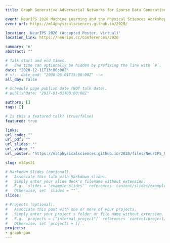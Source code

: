 ```yaml
---
title: Graph Generative Adversarial Networks for Sparse Data Generation in High Energy Physics

event: NeurIPS 2020 Machine Learning and the Physical Sciences Workshop
event_url: https://ml4physicalsciences.github.io/2020/

location: 'NeurIPS 2020 (Accepted Poster, Virtual)'
location_link: https://neurips.cc/Conferences/2020

summary: 'n'
abstract: ""

# Talk start and end times.
#   End time can optionally be hidden by prefixing the line with `#`.
date: "2020-12-11T13:00:00Z"
# <!-- date_end: "2030-06-01T15:00:00Z" -->
all_day: false

# Schedule page publish date (NOT talk date).
# publishDate: "2017-01-01T00:00:00Z"

authors: []
tags: []

# Is this a featured talk? (true/false)
featured: true

links:
url_code: ""
url_pdf: ""
url_slides: ""
url_video: ""
url_poster: "https://ml4physicalsciences.github.io/2020/files/NeurIPS_ML4PS_2020_104_poster.pdf"

slug: ml4ps21

# Markdown Slides (optional).
#   Associate this talk with Markdown slides.
#   Simply enter your slide deck's filename without extension.
#   E.g. `slides = "example-slides"` references `content/slides/example-slides.md`.
#   Otherwise, set `slides = ""`.
slides:

# Projects (optional).
#   Associate this post with one or more of your projects.
#   Simply enter your project's folder or file name without extension.
#   E.g. `projects = ["internal-project"]` references `content/project/deep-learning/index.md`.
#   Otherwise, set `projects = []`.
projects:
- graph-gan
---
```

